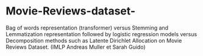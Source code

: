 # Movie-Reviews-dataset-
Bag of words representation (transformer) versus Stemming and Lemmatization representation followed by logistic regression models versus Decomposition methods such as Latente Dirichlet Allocation on Movie Reviews Dataset. (IMLP Andreas Muller et Sarah Guido)
